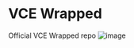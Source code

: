 # VCE Wrapped
Official VCE Wrapped repo
![image](https://user-images.githubusercontent.com/42863425/211199298-720e59cd-9a43-467f-b4e2-5c60b236345c.png)
